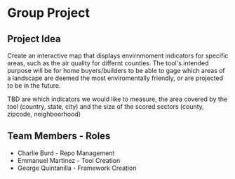 # Group Project

## Project Idea

Create an interactive map that displays envirnmoment indicators for specific areas, such as the air quality for differnt counties. The tool's intended purpose will be for home buyers/builders to be able to gage which areas of a landscape are deemed the most enviromentally friendly, or are projected to be in the future.

TBD are which indicators we would like to measure, the area covered by the tool (country, state, city) and the size of the scored sectors (county, zipcode, neighboorhood) 

## Team Members - Roles
 * Charlie Burd - Repo Management
 * Emmanuel Martinez - Tool Creation
 * George Quintanilla - Framework Creation
